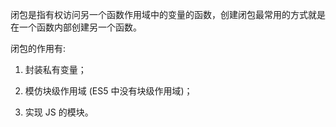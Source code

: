 闭包是指有权访问另一个函数作用域中的变量的函数，创建闭包最常用的方式就是在一个函数内部创建另一个函数。

闭包的作用有:

1. 封装私有变量；

2. 模仿块级作用域 (ES5 中没有块级作用域)；

3. 实现 JS 的模块。